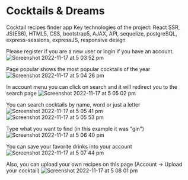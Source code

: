 # Cocktails & Dreams

Cocktail recipes finder app
Key technologies of the project: React SSR, JS(ES6), HTML5, CSS, bootstrap5, AJAX, API, sequelize, postgreSQL, express-sessions, expressJS, responsive design

Please register if you are a new user or login if you have an account. 
![Screenshot 2022-11-17 at 5 03 52 pm](https://user-images.githubusercontent.com/90598699/202408314-80968c92-25d5-48b2-b123-627627f5f5b9.png)


Page popular shows the most popular cocktails of the year
![Screenshot 2022-11-17 at 5 04 26 pm](https://user-images.githubusercontent.com/90598699/202409372-93a4170b-fabb-4ab4-b279-c0562ca2df78.png)


In account menu you can click on search and it will redirect you to the search page
![Screenshot 2022-11-17 at 5 05 02 pm](https://user-images.githubusercontent.com/90598699/202409686-22d498d3-aade-4c04-80fd-06b641395a47.png)


You can search cocktails by name, word or just a letter
![Screenshot 2022-11-17 at 5 05 41 pm](https://user-images.githubusercontent.com/90598699/202409860-dc214d33-2ddf-45d3-9143-093e6d39a81b.png)
![Screenshot 2022-11-17 at 5 05 53 pm](https://user-images.githubusercontent.com/90598699/202409886-9a078c4a-d803-45af-826e-9cb162d90487.png)


Type what you want to find (in this example it was "gin")
![Screenshot 2022-11-17 at 5 06 40 pm](https://user-images.githubusercontent.com/90598699/202410134-e9920401-0eaf-4b6c-959f-d9c612622132.png)

You can save your favorite drinks into your account
![Screenshot 2022-11-17 at 5 07 44 pm](https://user-images.githubusercontent.com/90598699/202410371-9bd8affe-55bd-4e13-a90e-e085133d6f96.png)


Also, you can upload your own recipes on this page (Account -> Upload your cocktail) 
![Screenshot 2022-11-17 at 5 08 01 pm](https://user-images.githubusercontent.com/90598699/202410587-dd187fa4-d3db-4586-8748-b27c94e257dc.png)
